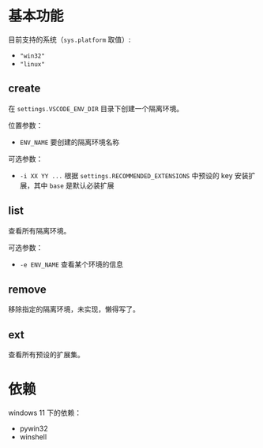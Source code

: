 # 基本功能

目前支持的系统（`sys.platform` 取值）:

- `"win32"`
- `"linux"`

## create

在 `settings.VSCODE_ENV_DIR` 目录下创建一个隔离环境。

位置参数：
- `ENV_NAME` 要创建的隔离环境名称

可选参数：
- `-i XX YY ...` 根据 `settings.RECOMMENDED_EXTENSIONS` 中预设的 key 安装扩展，其中 `base` 是默认必装扩展

## list

查看所有隔离环境。

可选参数：
- `-e ENV_NAME` 查看某个环境的信息

## remove

移除指定的隔离环境，未实现，懒得写了。

## ext

 查看所有预设的扩展集。

# 依赖

windows 11 下的依赖：
- pywin32
- winshell